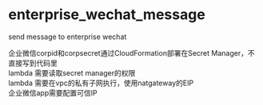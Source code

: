 # enterprise_wechat_message
send message to enterprise wechat

企业微信corpid和corpsecret通过CloudFormation部署在Secret Manager，不直接写到代码里  
lambda 需要读取secret manager的权限  
lambda 需要在vpc的私有子网执行，使用natgateway的EIP  
企业微信app需要配置可信IP  
